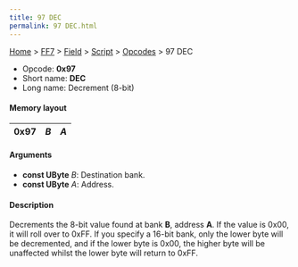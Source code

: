 ```yaml
---
title: 97 DEC
permalink: 97 DEC.html
---
```


[Home](../../../../Main%20Page.md) > [FF7](../../../../FF7.md) > [Field](../../../Field.md) > [Script](../../Script.md) > [Opcodes](../Opcodes.md) > 97 DEC

-   Opcode: **0x97**
-   Short name: **DEC**
-   Long name: Decrement (8-bit)

#### Memory layout

| 0x97 | *B* | *A* |
|------|-----|-----|

#### Arguments

-   **const UByte** *B*: Destination bank.
-   **const UByte** *A*: Address.

#### Description

Decrements the 8-bit value found at bank **B**, address **A**. If the
value is 0x00, it will roll over to 0xFF. If you specify a 16-bit bank,
only the lower byte will be decremented, and if the lower byte is 0x00,
the higher byte will be unaffected whilst the lower byte will return to
0xFF.
